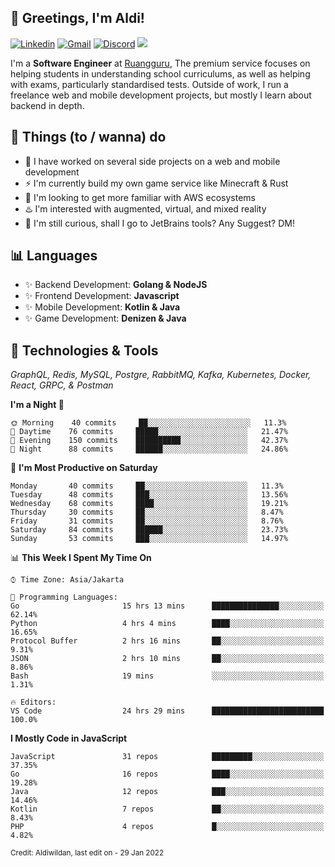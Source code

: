 <!-- Greetings -->
## 👋 Greetings, I'm Aldi!

<!-- Social Media -->
[![Linkedin](https://img.shields.io/badge/-aldiwildan-blue?style=flat&logo=Linkedin&logoColor=white)](https://www.linkedin.com/in/aldiwildan/)
[![Gmail](https://img.shields.io/badge/-aldiwild77@gmail.com-c14438?style=flat&logo=Gmail&logoColor=white)](mailto:aldiwild77@gmail.com)
[![Discord](https://img.shields.io/badge/-Chroma-5663F7?style=flat&logo=Discord&logoColor=white)](https://discord.gg/BUxraQ8)
![](https://komarev.com/ghpvc/?username=aldiwildan77&label=Visitor&color=2bbc8a)

<!-- Introduction -->
I'm a **Software Engineer** at [Ruangguru](https://ruangguru.com), The premium service focuses on helping students in understanding school curriculums, as well as helping with exams, particularly standardised tests. Outside of work, I run a freelance web and mobile development projects, but mostly I learn about backend in depth.

## 📃 Things (to / wanna) do
- 🐝 I have worked on several side projects on a web and mobile development
- ⚡ I'm currently build my own game service like Minecraft & Rust
- 🌱 I'm looking to get more familiar with AWS ecosystems
- ♨️ I'm interested with augmented, virtual, and mixed reality
- 🤔 I'm still curious, shall I go to JetBrains tools? Any Suggest? DM!

## 📊 Languages
- ✨ Backend Development: **Golang & NodeJS**
- ✨ Frontend Development: **Javascript**
- ✨ Mobile Development: **Kotlin & Java**
- ✨ Game Development: **Denizen & Java**

## 🔧 Technologies & Tools
*GraphQL, Redis, MySQL, Postgre, RabbitMQ, Kafka, Kubernetes, Docker, React, GRPC, & Postman*

<!--START_SECTION:waka-->
**I'm a Night 🦉** 

```text
🌞 Morning    40 commits     ██░░░░░░░░░░░░░░░░░░░░░░░   11.3% 
🌆 Daytime    76 commits     █████░░░░░░░░░░░░░░░░░░░░   21.47% 
🌃 Evening    150 commits    ██████████░░░░░░░░░░░░░░░   42.37% 
🌙 Night      88 commits     ██████░░░░░░░░░░░░░░░░░░░   24.86%

```
📅 **I'm Most Productive on Saturday** 

```text
Monday       40 commits     ██░░░░░░░░░░░░░░░░░░░░░░░   11.3% 
Tuesday      48 commits     ███░░░░░░░░░░░░░░░░░░░░░░   13.56% 
Wednesday    68 commits     ████░░░░░░░░░░░░░░░░░░░░░   19.21% 
Thursday     30 commits     ██░░░░░░░░░░░░░░░░░░░░░░░   8.47% 
Friday       31 commits     ██░░░░░░░░░░░░░░░░░░░░░░░   8.76% 
Saturday     84 commits     ██████░░░░░░░░░░░░░░░░░░░   23.73% 
Sunday       53 commits     ███░░░░░░░░░░░░░░░░░░░░░░   14.97%

```


📊 **This Week I Spent My Time On** 

```text
⌚︎ Time Zone: Asia/Jakarta

💬 Programming Languages: 
Go                       15 hrs 13 mins      ███████████████░░░░░░░░░░   62.14% 
Python                   4 hrs 4 mins        ████░░░░░░░░░░░░░░░░░░░░░   16.65% 
Protocol Buffer          2 hrs 16 mins       ██░░░░░░░░░░░░░░░░░░░░░░░   9.31% 
JSON                     2 hrs 10 mins       ██░░░░░░░░░░░░░░░░░░░░░░░   8.86% 
Bash                     19 mins             ░░░░░░░░░░░░░░░░░░░░░░░░░   1.31%

🔥 Editors: 
VS Code                  24 hrs 29 mins      █████████████████████████   100.0%

```

**I Mostly Code in JavaScript** 

```text
JavaScript               31 repos            █████████░░░░░░░░░░░░░░░░   37.35% 
Go                       16 repos            ████░░░░░░░░░░░░░░░░░░░░░   19.28% 
Java                     12 repos            ███░░░░░░░░░░░░░░░░░░░░░░   14.46% 
Kotlin                   7 repos             ██░░░░░░░░░░░░░░░░░░░░░░░   8.43% 
PHP                      4 repos             █░░░░░░░░░░░░░░░░░░░░░░░░   4.82%

```



<!--END_SECTION:waka-->

<sub>Credit: Aldiwildan, last edit on - 29 Jan 2022</sub>
